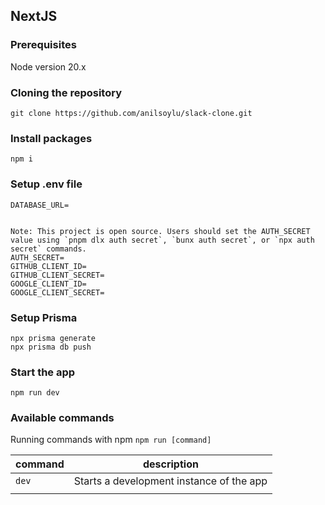 ## NextJS

### Prerequisites

Node version 20.x

### Cloning the repository

    git clone https://github.com/anilsoylu/slack-clone.git

### Install packages

    npm i

### Setup .env file

    DATABASE_URL=


    Note: This project is open source. Users should set the AUTH_SECRET value using `pnpm dlx auth secret`, `bunx auth secret`, or `npx auth secret` commands.
    AUTH_SECRET=
    GITHUB_CLIENT_ID=
    GITHUB_CLIENT_SECRET=
    GOOGLE_CLIENT_ID=
    GOOGLE_CLIENT_SECRET=

### Setup Prisma

    npx prisma generate
    npx prisma db push

### Start the app

    npm run dev

### Available commands

Running commands with npm `npm run [command]`

| command | description                              |
| ------- | ---------------------------------------- |
| `dev`   | Starts a development instance of the app |
|         |
